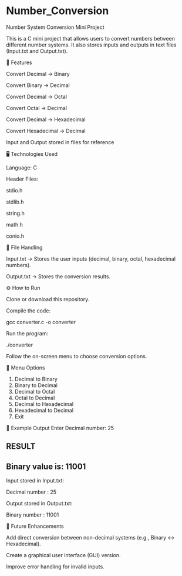 # Number_Conversion
Number System Conversion Mini Project

This is a C mini project that allows users to convert numbers between different number systems.
It also stores inputs and outputs in text files (Input.txt and Output.txt).

📌 Features

Convert Decimal → Binary

Convert Binary → Decimal

Convert Decimal → Octal

Convert Octal → Decimal

Convert Decimal → Hexadecimal

Convert Hexadecimal → Decimal

Input and Output stored in files for reference

🖥️ Technologies Used

Language: C

Header Files:

stdio.h

stdlib.h

string.h

math.h

conio.h

📂 File Handling

Input.txt → Stores the user inputs (decimal, binary, octal, hexadecimal numbers).

Output.txt → Stores the conversion results.

⚙️ How to Run

Clone or download this repository.

Compile the code:

gcc converter.c -o converter


Run the program:

./converter


Follow the on-screen menu to choose conversion options.

📑 Menu Options
1) Decimal to Binary  
2) Binary to Decimal  
3) Decimal to Octal  
4) Octal to Decimal  
5) Decimal to Hexadecimal  
6) Hexadecimal to Decimal  
7) Exit  

📸 Example Output
Enter Decimal number: 25  

RESULT  
----------------------  
Binary value is: 11001  
----------------------  


Input stored in Input.txt:

Decimal number : 25


Output stored in Output.txt:

Binary number : 11001

🚀 Future Enhancements

Add direct conversion between non-decimal systems (e.g., Binary ↔ Hexadecimal).

Create a graphical user interface (GUI) version.

Improve error handling for invalid inputs.
